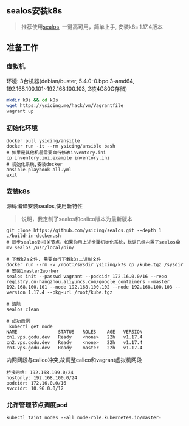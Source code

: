 ## sealos安装k8s

> 推荐使用[sealos](https://github.com/fanux/sealos), 一键高可用，简单上手, 安装k8s 1.17.4版本

## 准备工作

### 虚拟机

环境: 3台机器(debian/buster, 5.4.0-0.bpo.3-amd64, 192.168.100.101~192.168.100.103, 2核4G80G存储)

```bash
mkdir k8s && cd k8s
wget https://ysicing.me/hack/vm/Vagrantfile
vagrant up
```

### 初始化环境

```
docker pull ysicing/ansible
docker run -it --rm ysicing/ansible bash
# 如果是其他机器需要自行修改inventory.ini
cp inventory.ini.example inventory.ini
# 初始化系统,安装docker
ansible-playbook all.yml
exit
```

### 安装k8s

源码编译安装sealos,使用新特性

> 说明，我定制了sealos和calico版本为最新版本

```
git clone https://github.com/ysicing/sealos.git --depth 1
./build-in-docker.sh
# 同步sealos到相关节点，如果你用上述步骤初始化系统，默认已经内置了sealos😂
mv sealos /usr/local/bin/
```

```
# 下载k7s文件. 需要自行下载k8s二进制文件
docker run --rm -v /root:/sysdir ysicing/k7s cp /kube.tgz /sysdir
# 安装1master2worker
sealos init --passwd vagrant --podcidr 172.16.0.0/16 --repo registry.cn-hangzhou.aliyuncs.com/google_containers --master  192.168.100.101 --node 192.168.100.102 --node 192.168.100.103 --version 1.17.4 --pkg-url /root/kube.tgz

# 清除
sealos clean

# 成功示例
 kubectl get node
NAME               STATUS   ROLES    AGE   VERSION
cn1.vps.godu.dev   Ready    <none>   22h   v1.17.4
cn2.vps.godu.dev   Ready    <none>   22h   v1.17.4
cn3.vps.godu.dev   Ready    master   22h   v1.17.4
```

内网网段与calico冲突,故调整calico和vagrant虚拟机网段

```
桥接网络: 192.168.199.0/24
hostonly: 192.168.100.0/24
podcidr: 172.16.0.0/16
svccidr: 10.96.0.0/12
```

### 允许管理节点调度pod

```
kubectl taint nodes --all node-role.kubernetes.io/master-
```